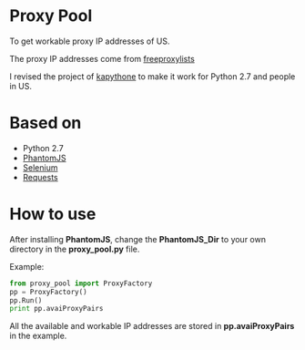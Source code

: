 # Proxy Pool
To get workable proxy IP addresses of US.

The proxy IP addresses come from [freeproxylists](http://www.freeproxylists.net/us.html)

I revised the project of [kapythone](https://github.com/kapythone/ProxyFactory) to make it work for Python 2.7 and people in US.

# Based on
* Python 2.7
* [PhantomJS](http://phantomjs.org/)
* [Selenium](http://selenium-python.readthedocs.io/)
* [Requests](http://docs.python-requests.org/en/master/)

# How to use

After installing **PhantomJS**, change the **PhantomJS_Dir** to your own directory in the **proxy_pool.py** file.

Example:

```python
from proxy_pool import ProxyFactory
pp = ProxyFactory()
pp.Run()
print pp.avaiProxyPairs
```
All the available and workable IP addresses are stored in **pp.avaiProxyPairs** in the example.